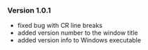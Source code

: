 ### Version 1.0.1

- fixed bug with CR line breaks
- added version number to the window title
- added version info to Windows executable
